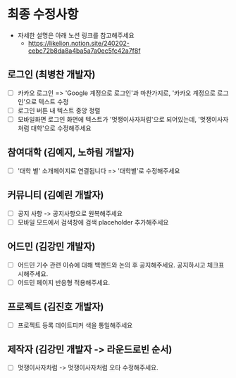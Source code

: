 # 최종 수정사항

- 자세한 설명은 아래 노션 링크를 참고해주세요
  - https://likelion.notion.site/240202-cebc72b8da8a4ba5a7a0ec5fc42a7f8f


## 로그인 (최병찬 개발자)
  - [ ] 카카오 로그인 => 'Google 계정으로 로그인'과 마찬가지로, '카카오 계정으로 로그인'으로 텍스트 수정
  - [ ] 로그인 버튼 내 텍스트 중앙 정렬
  - [ ] 모바일화면 로그인 화면에 텍스트가 '멋쟁이사자처럼'으로 되어있는데, '멋쟁이사자처럼 대학'으로 수정해주세요

## 참여대학 (김예지, 노하림 개발자)
  - [ ] '대학 별' 소개페이지로 연결됩니다 => '대학별'로 수정해주세요

## 커뮤니티 (김예린 개발자)
  - [ ] 공지 사항 -> 공지사항으로 원복해주세요
  - [ ] 모바일 모드에서 검색창에 검색 placeholder 추가해주세요

## 어드민 (김강민 개발자)
  - [ ] 어드민 기수 관련 이슈에 대해 백엔드와 논의 후 공지해주세요. 공지하시고 체크표시해주세요.
  - [ ] 어드민 페이지 반응형 적용해주세요.

## 프로젝트 (김진호 개발자)
  - [ ] 프로젝트 등록 데이트피커 색을 통일해주세요

## 제작자 (김강민 개발자 -> 라운드로빈 순서)
  - [ ] 멋쟁이사자차럼 -> 멋쟁이사자처럼 오타 수정해주세요.
